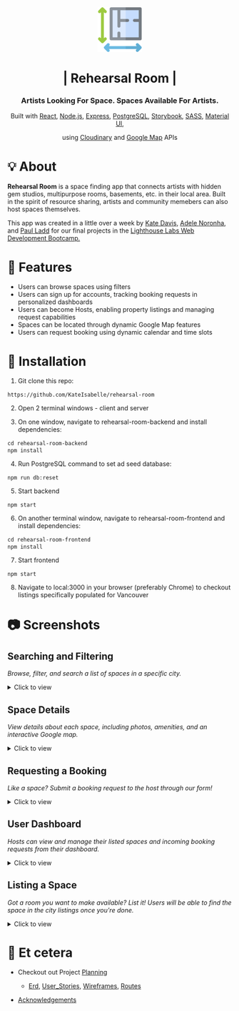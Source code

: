 <!-- TITLE -->
<div align="center">
<img src="rehearsal-room-frontend/src/components/Header/plans.svg" height="100" width="100">
<h1>| Rehearsal Room |</h1>
<h3>Artists Looking For Space. Spaces Available For Artists.</h3>

<p>Built with <a href="https://reactjs.org/">React</a>, <a href="https://nodejs.org/en/">Node.js</a>, <a href="https://expressjs.com/">Express</a>, <a href="https://www.postgresql.org/">PostgreSQL</a>, <a href="https://storybook.js.org/">Storybook</a>, <a href="https://sass-lang.com/">SASS</a>, <a href="https://material-ui.com/">Material UI</a>, </p>
<p>using <a href="https://cloudinary.com/">Cloudinary</a> and <a href="https://developers.google.com/maps">Google Map</a> APIs</p>

</div>


# 💡 About

<b>Rehearsal Room</b> is a space finding app that connects artists with hidden gem studios, multipurpose rooms, basements, etc. in their local area. Built in the spirit of resource sharing, artists and community memebers can also host spaces themselves.

This app was created in a little over a week by <a href="https://github.com/KateIsabelle">Kate Davis</a>, <a href="https://github.com/MrinalN">Adele Noronha</a>, and <a href="https://github.com/itspladd">Paul Ladd</a> for our final projects in the <a href="https://www.lighthouselabs.ca/en/web-development-bootcamp">Lighthouse Labs Web Development Bootcamp.</a>

# 🌟 Features
- Users can browse spaces using filters
- Users can sign up for accounts, tracking booking requests in personalized dashboards
- Users can become Hosts, enabling property listings and managing request capabilities
- Spaces can be located through dynamic Google Map features
- Users can request booking using dynamic calendar and time slots

# 🧰 Installation
1. Git clone this repo:
  ```
  https://github.com/KateIsabelle/rehearsal-room
  ```

2. Open 2 terminal windows - client and server

3. On one window, navigate to rehearsal-room-backend and install dependencies:
  ```
  cd rehearsal-room-backend
  npm install
  ```
4. Run PostgreSQL command to set ad seed database:
  ```
  npm run db:reset
  ```
5. Start backend
  ```
  npm start
  ```
6. On another terminal window, navigate to rehearsal-room-frontend and install dependencies:
  ```
  cd rehearsal-room-frontend
  npm install
  ```
7. Start frontend
  ```
  npm start
  ```
8. Navigate to local:3000 in your browser (preferably Chrome) to checkout listings specifically populated for Vancouver


# 📷  Screenshots

## Searching and Filtering
*Browse, filter, and search a list of spaces in a specific city.*
<details><summary>Click to view</summary>

![](https://github.com/KateIsabelle/rehearsal-room/blob/master/docs/search_browse.gif)

</details>

## Space Details
*View details about each space, including photos, amenities, and an interactive Google map.*
<details><summary>Click to view</summary>

![](https://github.com/KateIsabelle/rehearsal-room/blob/master/docs/space_tour.gif)

</details>

## Requesting a Booking
*Like a space? Submit a booking request to the host through our form!*
<details><summary>Click to view</summary>

![](https://github.com/KateIsabelle/rehearsal-room/blob/master/docs/booking_req.gif)

</details>

## User Dashboard
*Hosts can view and manage their listed spaces and incoming booking requests from their dashboard.*
<details><summary>Click to view</summary>

![]https://github.com/KateIsabelle/rehearsal-room/blob/master/docs/host_bookings_management.gif)

</details>

## Listing a Space
*Got a room you want to make available? List it! Users will be able to find the space in the city listings once you're done.*
<details><summary>Click to view</summary>

![](https://github.com/KateIsabelle/rehearsal-room/blob/master/docs/host_new_space.gif)

</details>

# 💬 Et cetera 
- Checkout out Project [Planning](/planning)
  * [Erd](/planning/erd.md), [User_Stories](/planning/user_stories.md), [Wireframes](/planning/wireframe.md), [Routes](/planning/routes.md)

- [Acknowledgements](/planning/acknowledgements.md)
    
